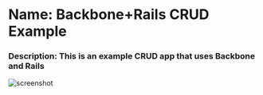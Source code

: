 <h1>Name: Backbone+Rails CRUD Example</h1>

<h3>Description: This is an example CRUD app that uses Backbone and Rails</h3>

![screenshot](./assets/images/screenshot.tiff)
